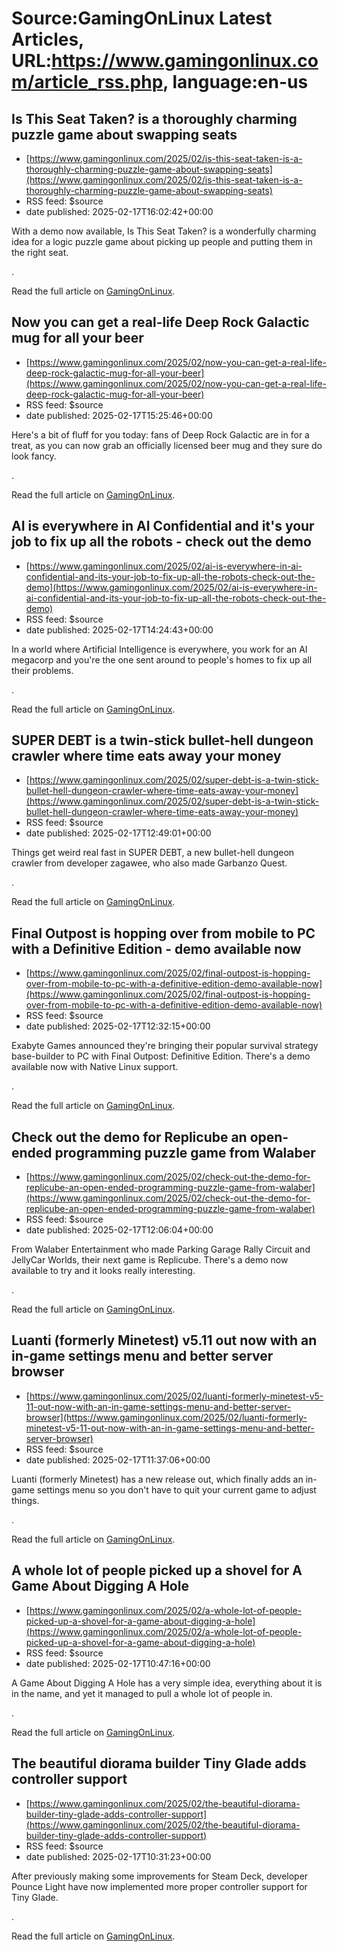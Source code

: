 # Source:GamingOnLinux Latest Articles, URL:https://www.gamingonlinux.com/article_rss.php, language:en-us

## Is This Seat Taken? is a thoroughly charming puzzle game about swapping seats
 - [https://www.gamingonlinux.com/2025/02/is-this-seat-taken-is-a-thoroughly-charming-puzzle-game-about-swapping-seats](https://www.gamingonlinux.com/2025/02/is-this-seat-taken-is-a-thoroughly-charming-puzzle-game-about-swapping-seats)
 - RSS feed: $source
 - date published: 2025-02-17T16:02:42+00:00

With a demo now available, Is This Seat Taken? is a wonderfully charming idea for a logic puzzle game about picking up people and putting them in the right seat.<p><img src="https://www.gamingonlinux.com/uploads/articles/tagline_images/872614918id26199gol.jpg" alt />.</p><p>Read the full article on <a href="https://www.gamingonlinux.com/2025/02/is-this-seat-taken-is-a-thoroughly-charming-puzzle-game-about-swapping-seats/">GamingOnLinux</a>.</p>

## Now you can get a real-life Deep Rock Galactic mug for all your beer
 - [https://www.gamingonlinux.com/2025/02/now-you-can-get-a-real-life-deep-rock-galactic-mug-for-all-your-beer](https://www.gamingonlinux.com/2025/02/now-you-can-get-a-real-life-deep-rock-galactic-mug-for-all-your-beer)
 - RSS feed: $source
 - date published: 2025-02-17T15:25:46+00:00

Here's a bit of fluff for you today: fans of Deep Rock Galactic are in for a treat, as you can now grab an officially licensed beer mug and they sure do look fancy.<p><img src="https://www.gamingonlinux.com/uploads/articles/tagline_images/416594769id26198gol.jpg" alt />.</p><p>Read the full article on <a href="https://www.gamingonlinux.com/2025/02/now-you-can-get-a-real-life-deep-rock-galactic-mug-for-all-your-beer/">GamingOnLinux</a>.</p>

## AI is everywhere in AI Confidential and it's your job to fix up all the robots - check out the demo
 - [https://www.gamingonlinux.com/2025/02/ai-is-everywhere-in-ai-confidential-and-its-your-job-to-fix-up-all-the-robots-check-out-the-demo](https://www.gamingonlinux.com/2025/02/ai-is-everywhere-in-ai-confidential-and-its-your-job-to-fix-up-all-the-robots-check-out-the-demo)
 - RSS feed: $source
 - date published: 2025-02-17T14:24:43+00:00

In a world where Artificial Intelligence is everywhere, you work for an AI megacorp and you're the one sent around to people's homes to fix up all their problems.<p><img src="https://www.gamingonlinux.com/uploads/articles/tagline_images/1154775294id26197gol.jpg" alt />.</p><p>Read the full article on <a href="https://www.gamingonlinux.com/2025/02/ai-is-everywhere-in-ai-confidential-and-its-your-job-to-fix-up-all-the-robots-check-out-the-demo/">GamingOnLinux</a>.</p>

## SUPER DEBT is a twin-stick bullet-hell dungeon crawler where time eats away your money
 - [https://www.gamingonlinux.com/2025/02/super-debt-is-a-twin-stick-bullet-hell-dungeon-crawler-where-time-eats-away-your-money](https://www.gamingonlinux.com/2025/02/super-debt-is-a-twin-stick-bullet-hell-dungeon-crawler-where-time-eats-away-your-money)
 - RSS feed: $source
 - date published: 2025-02-17T12:49:01+00:00

Things get weird real fast in SUPER DEBT, a new bullet-hell dungeon crawler from developer zagawee, who also made Garbanzo Quest.<p><img src="https://www.gamingonlinux.com/uploads/articles/tagline_images/1631867916id26196gol.jpg" alt />.</p><p>Read the full article on <a href="https://www.gamingonlinux.com/2025/02/super-debt-is-a-twin-stick-bullet-hell-dungeon-crawler-where-time-eats-away-your-money/">GamingOnLinux</a>.</p>

## Final Outpost is hopping over from mobile to PC with a Definitive Edition - demo available now
 - [https://www.gamingonlinux.com/2025/02/final-outpost-is-hopping-over-from-mobile-to-pc-with-a-definitive-edition-demo-available-now](https://www.gamingonlinux.com/2025/02/final-outpost-is-hopping-over-from-mobile-to-pc-with-a-definitive-edition-demo-available-now)
 - RSS feed: $source
 - date published: 2025-02-17T12:32:15+00:00

Exabyte Games announced they're bringing their popular survival strategy base-builder to PC with Final Outpost: Definitive Edition. There's a demo available now with Native Linux support.<p><img src="https://www.gamingonlinux.com/uploads/articles/tagline_images/826032104id26195gol.jpg" alt />.</p><p>Read the full article on <a href="https://www.gamingonlinux.com/2025/02/final-outpost-is-hopping-over-from-mobile-to-pc-with-a-definitive-edition-demo-available-now/">GamingOnLinux</a>.</p>

## Check out the demo for Replicube an open-ended programming puzzle game from Walaber
 - [https://www.gamingonlinux.com/2025/02/check-out-the-demo-for-replicube-an-open-ended-programming-puzzle-game-from-walaber](https://www.gamingonlinux.com/2025/02/check-out-the-demo-for-replicube-an-open-ended-programming-puzzle-game-from-walaber)
 - RSS feed: $source
 - date published: 2025-02-17T12:06:04+00:00

From Walaber Entertainment who made Parking Garage Rally Circuit and JellyCar Worlds, their next game is Replicube. There's a demo now available to try and it looks really interesting.<p><img src="https://www.gamingonlinux.com/uploads/articles/tagline_images/957363939id26194gol.jpg" alt />.</p><p>Read the full article on <a href="https://www.gamingonlinux.com/2025/02/check-out-the-demo-for-replicube-an-open-ended-programming-puzzle-game-from-walaber/">GamingOnLinux</a>.</p>

## Luanti (formerly Minetest) v5.11 out now with an in-game settings menu and better server browser
 - [https://www.gamingonlinux.com/2025/02/luanti-formerly-minetest-v5-11-out-now-with-an-in-game-settings-menu-and-better-server-browser](https://www.gamingonlinux.com/2025/02/luanti-formerly-minetest-v5-11-out-now-with-an-in-game-settings-menu-and-better-server-browser)
 - RSS feed: $source
 - date published: 2025-02-17T11:37:06+00:00

Luanti (formerly Minetest) has a new release out, which finally adds an in-game settings menu so you don't have to quit your current game to adjust things.<p><img src="https://www.gamingonlinux.com/uploads/articles/tagline_images/489620283id26193gol.jpg" alt />.</p><p>Read the full article on <a href="https://www.gamingonlinux.com/2025/02/luanti-formerly-minetest-v5-11-out-now-with-an-in-game-settings-menu-and-better-server-browser/">GamingOnLinux</a>.</p>

## A whole lot of people picked up a shovel for A Game About Digging A Hole
 - [https://www.gamingonlinux.com/2025/02/a-whole-lot-of-people-picked-up-a-shovel-for-a-game-about-digging-a-hole](https://www.gamingonlinux.com/2025/02/a-whole-lot-of-people-picked-up-a-shovel-for-a-game-about-digging-a-hole)
 - RSS feed: $source
 - date published: 2025-02-17T10:47:16+00:00

A Game About Digging A Hole has a very simple idea, everything about it is in the name, and yet it managed to pull a whole lot of people in.<p><img src="https://www.gamingonlinux.com/uploads/articles/tagline_images/1701389405id26192gol.jpg" alt />.</p><p>Read the full article on <a href="https://www.gamingonlinux.com/2025/02/a-whole-lot-of-people-picked-up-a-shovel-for-a-game-about-digging-a-hole/">GamingOnLinux</a>.</p>

## The beautiful diorama builder Tiny Glade adds controller support
 - [https://www.gamingonlinux.com/2025/02/the-beautiful-diorama-builder-tiny-glade-adds-controller-support](https://www.gamingonlinux.com/2025/02/the-beautiful-diorama-builder-tiny-glade-adds-controller-support)
 - RSS feed: $source
 - date published: 2025-02-17T10:31:23+00:00

After previously making some improvements for Steam Deck, developer Pounce Light have now implemented more proper controller support for Tiny Glade.<p><img src="https://www.gamingonlinux.com/uploads/articles/tagline_images/438844778id26191gol.jpg" alt />.</p><p>Read the full article on <a href="https://www.gamingonlinux.com/2025/02/the-beautiful-diorama-builder-tiny-glade-adds-controller-support/">GamingOnLinux</a>.</p>

